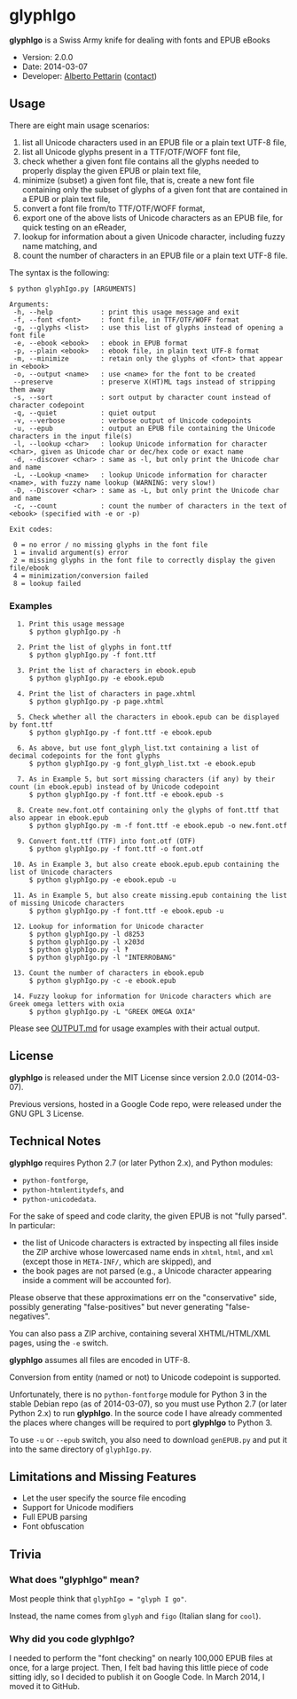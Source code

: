# glyphIgo

**glyphIgo** is a Swiss Army knife for dealing with fonts and EPUB eBooks

* Version: 2.0.0
* Date: 2014-03-07
* Developer: [Alberto Pettarin](http://www.albertopettarin.it/) ([contact](http://www.albertopettarin.it/contact.html))



## Usage

There are eight main usage scenarios:

1. list all Unicode characters used in an EPUB file or a plain text UTF-8 file,
2. list all Unicode glyphs present in a TTF/OTF/WOFF font file,
3. check whether a given font file contains all the glyphs needed to properly display the given EPUB or plain text file,
4. minimize (subset) a given font file, that is, create a new font file containing only the subset of glyphs of a given font that are contained in a EPUB or plain text file,
5. convert a font file from/to TTF/OTF/WOFF format,
6. export one of the above lists of Unicode characters as an EPUB file, for quick testing on an eReader,
7. lookup for information about a given Unicode character, including fuzzy name matching, and
8. count the number of characters in an EPUB file or a plain text UTF-8 file.

The syntax is the following:

```
$ python glyphIgo.py [ARGUMENTS]

Arguments:
 -h, --help            : print this usage message and exit
 -f, --font <font>     : font file, in TTF/OTF/WOFF format
 -g, --glyphs <list>   : use this list of glyphs instead of opening a font file
 -e, --ebook <ebook>   : ebook in EPUB format
 -p, --plain <ebook>   : ebook file, in plain text UTF-8 format
 -m, --minimize        : retain only the glyphs of <font> that appear in <ebook>
 -o, --output <name>   : use <name> for the font to be created
 --preserve            : preserve X(HT)ML tags instead of stripping them away
 -s, --sort            : sort output by character count instead of character codepoint
 -q, --quiet           : quiet output
 -v, --verbose         : verbose output of Unicode codepoints
 -u, --epub            : output an EPUB file containing the Unicode characters in the input file(s)
 -l, --lookup <char>   : lookup Unicode information for character <char>, given as Unicode char or dec/hex code or exact name
 -d, --discover <char> : same as -l, but only print the Unicode char and name
 -L, --Lookup <name>   : lookup Unicode information for character <name>, with fuzzy name lookup (WARNING: very slow!)
 -D, --Discover <char> : same as -L, but only print the Unicode char and name
 -c, --count           : count the number of characters in the text of <ebook> (specified with -e or -p)

Exit codes:

 0 = no error / no missing glyphs in the font file
 1 = invalid argument(s) error
 2 = missing glyphs in the font file to correctly display the given file/ebook
 4 = minimization/conversion failed
 8 = lookup failed
```

### Examples

```
  1. Print this usage message
     $ python glyphIgo.py -h

  2. Print the list of glyphs in font.ttf
     $ python glyphIgo.py -f font.ttf

  3. Print the list of characters in ebook.epub
     $ python glyphIgo.py -e ebook.epub

  4. Print the list of characters in page.xhtml
     $ python glyphIgo.py -p page.xhtml

  5. Check whether all the characters in ebook.epub can be displayed by font.ttf
     $ python glyphIgo.py -f font.ttf -e ebook.epub

  6. As above, but use font_glyph_list.txt containing a list of decimal codepoints for the font glyphs
     $ python glyphIgo.py -g font_glyph_list.txt -e ebook.epub

  7. As in Example 5, but sort missing characters (if any) by their count (in ebook.epub) instead of by Unicode codepoint
     $ python glyphIgo.py -f font.ttf -e ebook.epub -s

  8. Create new.font.otf containing only the glyphs of font.ttf that also appear in ebook.epub
     $ python glyphIgo.py -m -f font.ttf -e ebook.epub -o new.font.otf

  9. Convert font.ttf (TTF) into font.otf (OTF)
     $ python glyphIgo.py -f font.ttf -o font.otf

 10. As in Example 3, but also create ebook.epub.epub containing the list of Unicode characters
     $ python glyphIgo.py -e ebook.epub -u

 11. As in Example 5, but also create missing.epub containing the list of missing Unicode characters
     $ python glyphIgo.py -f font.ttf -e ebook.epub -u

 12. Lookup for information for Unicode character
     $ python glyphIgo.py -l d8253
     $ python glyphIgo.py -l x203d
     $ python glyphIgo.py -l ‽
     $ python glyphIgo.py -l "INTERROBANG"

 13. Count the number of characters in ebook.epub
     $ python glyphIgo.py -c -e ebook.epub

 14. Fuzzy lookup for information for Unicode characters which are Greek omega letters with oxia
     $ python glyphIgo.py -L "GREEK OMEGA OXIA"
```

Please see [OUTPUT.md](OUTPUT.md) for usage examples with their actual output.



## License

**glyphIgo** is released under the MIT License since version 2.0.0 (2014-03-07).

Previous versions, hosted in a Google Code repo, were released under the GNU GPL 3 License.



## Technical Notes

**glyphIgo** requires Python 2.7 (or later Python 2.x), and Python modules:

* `python-fontforge`,
* `python-htmlentitydefs`, and
* `python-unicodedata`.

For the sake of speed and code clarity, the given EPUB is not "fully parsed".
In particular:

* the list of Unicode characters is extracted by inspecting all files inside the ZIP archive whose lowercased name ends in `xhtml`, `html`, and `xml` (except those in `META-INF/`, which are skipped), and
* the book pages are not parsed (e.g., a Unicode character appearing inside a comment will be accounted for).

Please observe that these approximations err on the "conservative" side, possibly generating "false-positives" but never generating "false-negatives".

You can also pass a ZIP archive, containing several XHTML/HTML/XML pages, using the `-e` switch.

**glyphIgo** assumes all files are encoded in UTF-8.

Conversion from entity (named or not) to Unicode codepoint is supported.

Unfortunately, there is no `python-fontforge` module for Python 3 in the stable Debian repo (as of 2014-03-07), so you must use Python 2.7 (or later Python 2.x) to run **glyphIgo**. In the source code I have already commented the places where changes will be required to port **glyphIgo** to Python 3.

To use `-u` or `--epub` switch, you also need to download `genEPUB.py` and put it into the same directory of `glyphIgo.py`.



## Limitations and Missing Features 

* Let the user specify the source file encoding
* Support for Unicode modifiers
* Full EPUB parsing
* Font obfuscation



## Trivia

### What does "glyphIgo" mean?

Most people think that `glyphIgo = "glyph I go"`.

Instead, the name comes from `glyph` and `figo` (Italian slang for `cool`).

### Why did you code glyphIgo?

I needed to perform the "font checking" on nearly 100,000 EPUB files at once, for a large project. Then, I felt bad having this little piece of code sitting idly, so I decided to publish it on Google Code. In March 2014, I moved it to GitHub.

